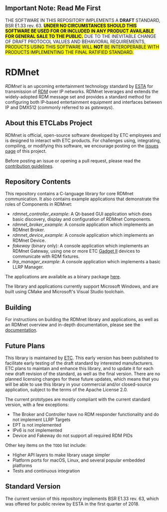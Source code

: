 ## Important Note: Read Me First

THE SOFTWARE IN THIS REPOSITORY IMPLEMENTS A **DRAFT** STANDARD, BSR E1.33
rev. 63. <mark><b>UNDER NO CIRCUMSTANCES SHOULD THIS SOFTWARE BE USED FOR OR
INCLUDED IN ANY PRODUCT AVAILABLE FOR GENERAL SALE TO THE PUBLIC.</b></mark>
DUE TO THE INEVITABLE CHANGE OF DRAFT PROTOCOL VALUES AND BEHAVIORAL
REQUIREMENTS, <mark>PRODUCTS USING THIS SOFTWARE WILL **NOT** BE INTEROPERABLE
WITH PRODUCTS IMPLEMENTING THE FINAL RATIFIED STANDARD.</mark>

# RDMnet

*RDMnet* is an upcoming entertainment technology standard by
[ESTA](http://tsp.esta.org) for transmission of [RDM](http://www.rdmprotocol.org)
over IP networks. RDMnet leverages and extends the widely-adopted RDM message
set and provides a standard method for configuring both IP-based entertainment
equipment and interfaces between IP and DMX512 (commonly referred to as
*gateways*).

## About this ETCLabs Project

RDMnet is official, open-source software developed by ETC employees and is
designed to interact with ETC products. For challenges using, integrating,
compiling, or modifying this software, we encourage posting on the
[issues page](https://github.com/ETCLabs/RDMnet/issues) of this project.

Before posting an issue or opening a pull request, please read the
[contribution guidelines](./CONTRIBUTING.md).

## Repository Contents

This repository contains a C-language library for core RDMnet communication. It
also contains example applications that demonstrate the roles of Components in
RDMnet:

* *rdmnet_controller_example*: A Qt-based GUI application which does basic discovery,
display and configuration of RDMnet Components.
* *rdmnet_broker_example*: A console application which implements an RDMnet Broker.
* *rdmnet_device_example*: A console application which implements an RDMnet Device.
* *fakeway* (binary only): A console application which implements an RDMnet
Gateway, using one or more ETC [Gadget II](https://www.etcconnect.com/Products/Networking/Gadget-II/Features.aspx)
devices to communicate with RDM fixtures.
* *llrp_manager_example*: A console application which implements a basic LLRP Manager.

The applications are available as a binary package
[here](https://etclabs.github.io/RDMnet).

The library and applications currently support Microsoft Windows, and are built
using CMake and Microsoft's Visual Studio toolchain.

## Building

For instructions on building the RDMnet library and applications, as well as an
RDMnet overview and in-depth documentation, please see the
[documentation](https://etclabs.github.io/RDMnet/docs/index.html).

## Future Plans

This library is maintained by [ETC](http://www.etcconnect.com). This early
version has been published to facilitate early testing of the draft standard by
interested manufacturers. ETC plans to maintain and enhance this library, and
to update it for each new draft revision of the standard, as well as the final
version. There are no planned licensing changes for these future updates, which
means that you will be able to use this library in your commercial and/or
closed-source application, subject to the terms of the Apache License 2.0.

The current prototypes are mostly compliant with the current standard version,
with a few exceptions:

* The Broker and Controller have no RDM responder functionality and do not
  implement LLRP Targets
* EPT is not implemented
* IPv6 is not implemented
* Device and Fakeway do not support all required RDM PIDs

Other key items on the `TODO` list include:

* Higher API layers to make library usage simpler
* Platform ports for macOS, Linux, and several popular embedded platforms
* Tests and continuous integration

## Standard Version

The current version of this repository implements BSR E1.33 rev. 63, which was
offered for public review by ESTA in the first quarter of 2018.
